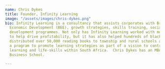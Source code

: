 ```yaml
---
name: Chris Dykes
title: Founder, Infinity Learning
image: "/assets/images/chris-dykes.png"
bio: Infinity Learning is a consultancy that assists corporates with Broad-Based Black
  Economic Development (BEE), growth strategies, skills training, social, and entrepreneurial
  development programmes. Not only has Infinity Learning worked with multiple corporates
  to help drive profitability, but it has also helped hundreds of black entrepreneurs,
  distributed over 50,000 reading books to township and rural schools and is driving
  a program to promote learning strategies as part of a vision to contribute to quality
  learning and life-skills within South Africa.  Chris Dykes has an MBA from the Wits
  Business School.

---
```

